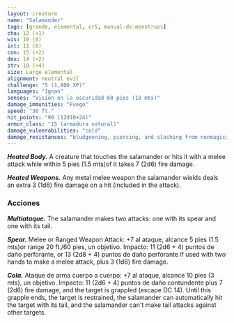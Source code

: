 ```yaml
---
layout: creature
name: "Salamander"
tags: [grande, elemental, cr5, manual-de-monstruos]
cha: 12 (+1)
wis: 10 (0)
int: 11 (0)
con: 15 (+2)
dex: 14 (+2)
str: 18 (+4)
size: Large elemental
alignment: neutral evil
challenge: "5 (1,800 XP)"
languages: "Ignan"
senses: "Visión en la oscuridad 60 pies (18 mts)"
damage_immunities: "Fuego"
speed: "30 ft."
hit_points: "90 (12d10+24)"
armor_class: "15 (armadura natural)"
damage_vulnerabilities: "cold"
damage_resistances: "bludgeoning, piercing, and slashing from nonmagical weapons"
---
```


***Heated Body.*** A creature that touches the salamander or hits it with a melee attack while within 5 pies (1.5 mts)of it takes 7 (2d6) fire damage.

***Heated Weapons.*** Any metal melee weapon the salamander wields deals an extra 3 (1d6) fire damage on a hit (included in the attack).

### Acciones

***Multiataque.*** The salamander makes two attacks: one with its spear and one with its tail.

***Spear.*** Melee or Ranged Weapon Attack: +7 al ataque, alcance 5 pies (1.5 mts)or range 20 ft./60 pies, un objetivo. Impacto: 11 (2d6 + 4) puntos de daño perforante, or 13 (2d8 + 4) puntos de daño perforante if used with two hands to make a melee attack, plus 3 (1d6) fire damage.

***Cola.*** Ataque de arma cuerpo a cuerpo: +7 al ataque, alcance 10 pies (3 mts), un objetivo. Impacto: 11 (2d6 + 4) puntos de daño contundente plus 7 (2d6) fire damage, and the target is grappled (escape DC 14). Until this grapple ends, the target is restrained, the salamander can automatically hit the target with its tail, and the salamander can't make tail attacks against other targets.